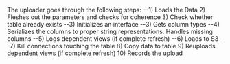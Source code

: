 The uploader goes through the following steps:
--1) Loads the Data
2) Fleshes out the parameters and checks for coherence
3) Check whether table already exists
--3) Initializes an interface
--3) Gets column types
--4) Serializes the columns to proper string representations. Handles missing columns
--5) Logs dependent views (if complete refresh)
--6) Loads to S3
--7) Kill connections touching the table
8) Copy data to table
9) Reuploads dependent views (if complete refresh)
10) Records the upload
